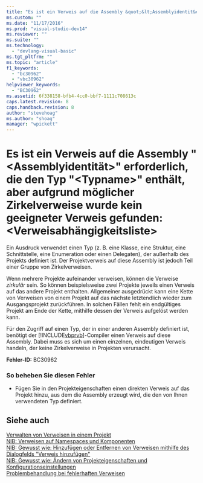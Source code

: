 ```yaml
---
title: "Es ist ein Verweis auf die Assembly &quot;&lt;Assemblyidentit&#228;t&gt;&quot; erforderlich, die den Typ &quot;&lt;Typname&gt;&quot; enth&#228;lt, aber aufgrund m&#246;glicher Zirkelverweise wurde kein geeigneter Verweis gefunden: &lt;Verweisabh&#228;ngigkeitsliste&gt; | Microsoft Docs"
ms.custom: ""
ms.date: "11/17/2016"
ms.prod: "visual-studio-dev14"
ms.reviewer: ""
ms.suite: ""
ms.technology: 
  - "devlang-visual-basic"
ms.tgt_pltfrm: ""
ms.topic: "article"
f1_keywords: 
  - "bc30962"
  - "vbc30962"
helpviewer_keywords: 
  - "BC30962"
ms.assetid: 6f338158-bfb4-4cc0-bbf7-1111c708613c
caps.latest.revision: 8
caps.handback.revision: 8
author: "stevehoag"
ms.author: "shoag"
manager: "wpickett"
---
```

# Es ist ein Verweis auf die Assembly &quot;&lt;Assemblyidentit&#228;t&gt;&quot; erforderlich, die den Typ &quot;&lt;Typname&gt;&quot; enth&#228;lt, aber aufgrund m&#246;glicher Zirkelverweise wurde kein geeigneter Verweis gefunden: &lt;Verweisabh&#228;ngigkeitsliste&gt;
Ein Ausdruck verwendet einen Typ \(z. B. eine Klasse, eine Struktur, eine Schnittstelle, eine Enumeration oder einen Delegaten\), der außerhalb des Projekts definiert ist. Der Projektverweis auf diese Assembly ist jedoch Teil einer Gruppe von Zirkelverweisen.  
  
 Wenn mehrere Projekte aufeinander verweisen, können die Verweise *zirkulär* sein. So können beispielsweise zwei Projekte jeweils einen Verweis auf das andere Projekt enthalten. Allgemeiner ausgedrückt kann eine Kette von Verweisen von einem Projekt auf das nächste letztendlich wieder zum Ausgangsprojekt zurückführen. In solchen Fällen fehlt ein endgültiges Projekt am Ende der Kette, mithilfe dessen der Verweis aufgelöst werden kann.  
  
 Für den Zugriff auf einen Typ, der in einer anderen Assembly definiert ist, benötigt der [!INCLUDE[vbprvb](../../csharp/programming-guide/concepts/linq/includes/vbprvb_md.md)]\-Compiler einen Verweis auf diese Assembly. Dabei muss es sich um einen einzelnen, eindeutigen Verweis handeln, der keine Zirkelverweise in Projekten verursacht.  
  
 **Fehler\-ID:** BC30962  
  
### So beheben Sie diesen Fehler  
  
-   Fügen Sie in den Projekteigenschaften einen direkten Verweis auf das Projekt hinzu, aus dem die Assembly erzeugt wird, die den von Ihnen verwendeten Typ definiert.  
  
## Siehe auch  
 [Verwalten von Verweisen in einem Projekt](/visual-studio/ide/managing-references-in-a-project)   
 [NIB: Verweisen auf Namespaces und Komponenten](http://msdn.microsoft.com/de-de/568fa759-796b-44cd-bf5e-1cf8de6e38fd)   
 [NIB: Gewusst wie: Hinzufügen oder Entfernen von Verweisen mithilfe des Dialogfelds "Verweis hinzufügen"](http://msdn.microsoft.com/de-de/3bd75d61-f00c-47c0-86a2-dd1f20e231c9)   
 [NIB: Gewusst wie: Ändern von Projekteigenschaften und Konfigurationseinstellungen](http://msdn.microsoft.com/de-de/e7184bc5-2f2b-4b4f-aa9a-3ecfcbc48b67)   
 [Problembehandlung bei fehlerhaften Verweisen](/visual-studio/ide/troubleshooting-broken-references)